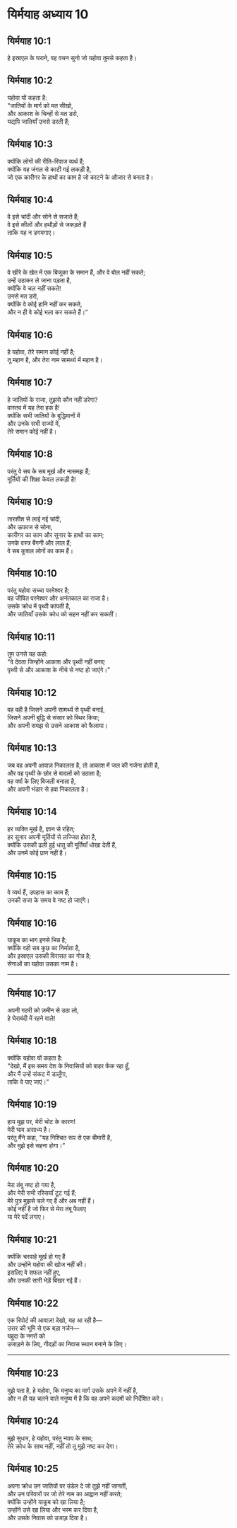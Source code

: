 # यिर्मयाह अध्याय 10

## यिर्मयाह 10:1  
हे इस्राएल के घराने, वह वचन सुनो जो यहोवा तुमसे कहता है।

## यिर्मयाह 10:2  
यहोवा यों कहता है:  
"जातियों के मार्ग को मत सीखो,  
और आकाश के चिन्हों से मत डरो,  
यद्यपि जातियाँ उनसे डरती हैं;

## यिर्मयाह 10:3  
क्योंकि लोगों की रीति-रिवाज व्यर्थ हैं;  
क्योंकि यह जंगल से काटी गई लकड़ी है,  
जो एक कारीगर के हाथों का काम है जो काटने के औजार से बनता है।

## यिर्मयाह 10:4  
वे इसे चांदी और सोने से सजाते हैं;  
वे इसे कीलों और हथौड़ों से जकड़ते हैं  
ताकि यह न डगमगाए।

## यिर्मयाह 10:5  
वे खीरे के खेत में एक बिजूका के समान हैं, और वे बोल नहीं सकते;  
उन्हें उठाकर ले जाना पड़ता है,  
क्योंकि वे चल नहीं सकते!  
उनसे मत डरो,  
क्योंकि वे कोई हानि नहीं कर सकते,  
और न ही वे कोई भला कर सकते हैं।”

## यिर्मयाह 10:6  
हे यहोवा, तेरे समान कोई नहीं है;  
तू महान है, और तेरा नाम सामर्थ्य में महान है।

## यिर्मयाह 10:7  
हे जातियों के राजा, तुझसे कौन नहीं डरेगा?  
वास्तव में यह तेरा हक है!  
क्योंकि सभी जातियों के बुद्धिमानों में  
और उनके सभी राज्यों में,  
तेरे समान कोई नहीं है।

## यिर्मयाह 10:8  
परंतु वे सब के सब मूर्ख और नासमझ हैं;  
मूर्तियों की शिक्षा केवल लकड़ी है!

## यिर्मयाह 10:9  
तारशीश से लाई गई चांदी,  
और ऊफाज से सोना,  
कारीगर का काम और सुनार के हाथों का काम;  
उनके वस्त्र बैंगनी और लाल हैं;  
वे सब कुशल लोगों का काम हैं।

## यिर्मयाह 10:10  
परंतु यहोवा सच्चा परमेश्वर है;  
वह जीवित परमेश्वर और अनंतकाल का राजा है।  
उसके क्रोध में पृथ्वी कांपती है,  
और जातियाँ उसके क्रोध को सहन नहीं कर सकतीं।

## यिर्मयाह 10:11  
तुम उनसे यह कहो:  
"वे देवता जिन्होंने आकाश और पृथ्वी नहीं बनाए  
पृथ्वी से और आकाश के नीचे से नष्ट हो जाएंगे।”

## यिर्मयाह 10:12  
वह वही है जिसने अपनी सामर्थ्य से पृथ्वी बनाई,  
जिसने अपनी बुद्धि से संसार को स्थिर किया;  
और अपनी समझ से उसने आकाश को फैलाया।

## यिर्मयाह 10:13  
जब वह अपनी आवाज़ निकालता है, तो आकाश में जल की गर्जना होती है,  
और वह पृथ्वी के छोर से बादलों को उठाता है;  
वह वर्षा के लिए बिजली बनाता है,  
और अपनी भंडार से हवा निकालता है।

## यिर्मयाह 10:14  
हर व्यक्ति मूर्ख है, ज्ञान से रहित;  
हर सुनार अपनी मूर्तियों से लज्जित होता है,  
क्योंकि उसकी ढली हुई धातु की मूर्तियाँ धोखा देती हैं,  
और उनमें कोई प्राण नहीं है।

## यिर्मयाह 10:15  
वे व्यर्थ हैं, उपहास का काम हैं;  
उनकी सजा के समय वे नष्ट हो जाएंगे।

## यिर्मयाह 10:16  
याकूब का भाग इनसे भिन्न है;  
क्योंकि वही सब कुछ का निर्माता है,  
और इस्राएल उसकी विरासत का गोत्र है;  
सेनाओं का यहोवा उसका नाम है।

---

## यिर्मयाह 10:17  
अपनी गठरी को ज़मीन से उठा लो,  
हे घेराबंदी में रहने वाले!

## यिर्मयाह 10:18  
क्योंकि यहोवा यों कहता है:  
"देखो, मैं इस समय देश के निवासियों को बाहर फेंक रहा हूँ,  
और मैं उन्हें संकट में डालूँगा,  
ताकि वे पाए जाएं।”

## यिर्मयाह 10:19  
हाय मुझ पर, मेरी चोट के कारण!  
मेरी घाव असाध्य है।  
परंतु मैंने कहा, "यह निश्चित रूप से एक बीमारी है,  
और मुझे इसे सहना होगा।”

## यिर्मयाह 10:20  
मेरा तंबू नष्ट हो गया है,  
और मेरी सभी रस्सियाँ टूट गई हैं;  
मेरे पुत्र मुझसे चले गए हैं और अब नहीं हैं।  
कोई नहीं है जो फिर से मेरा तंबू फैलाए  
या मेरे पर्दे लगाए।

## यिर्मयाह 10:21  
क्योंकि चरवाहे मूर्ख हो गए हैं  
और उन्होंने यहोवा की खोज नहीं की।  
इसलिए वे सफल नहीं हुए,  
और उनकी सारी भेड़ें बिखर गई हैं।

## यिर्मयाह 10:22  
एक रिपोर्ट की आवाज़! देखो, यह आ रही है—  
उत्तर की भूमि से एक बड़ा गर्जन—  
यहूदा के नगरों को  
उजाड़ने के लिए, गीदड़ों का निवास स्थान बनाने के लिए।

---

## यिर्मयाह 10:23  
मुझे पता है, हे यहोवा, कि मनुष्य का मार्ग उसके अपने में नहीं है,  
और न ही यह चलने वाले मनुष्य में है कि वह अपने कदमों को निर्देशित करे।

## यिर्मयाह 10:24  
मुझे सुधार, हे यहोवा, परंतु न्याय के साथ;  
तेरे क्रोध के साथ नहीं, नहीं तो तू मुझे नष्ट कर देगा।

## यिर्मयाह 10:25  
अपना क्रोध उन जातियों पर उंडेल दे जो तुझे नहीं जानतीं,  
और उन परिवारों पर जो तेरे नाम का आह्वान नहीं करते;  
क्योंकि उन्होंने याकूब को खा लिया है;  
उन्होंने उसे खा लिया और भस्म कर दिया है,  
और उसके निवास को उजाड़ दिया है।
